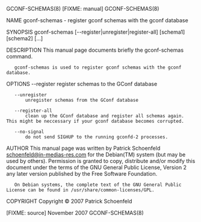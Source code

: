 GCONF-SCHEMAS(8)                                                                                                                                    [FIXME: manual]                                                                                                                                    GCONF-SCHEMAS(8)

NAME
       gconf-schemas - register gconf schemas with the gconf database

SYNOPSIS
       gconf-schemas [--register|unregister|register-all] [schema1] [schema2] [...]

DESCRIPTION
       This manual page documents briefly the gconf-schemas command.

       gconf-schemas is used to register gconf schemas with the gconf database.

OPTIONS
       --register
           register schemas to the GConf database

       --unregister
           unregister schemas from the GConf database

       --register-all
           clean up the GConf database and register all schemas again. This might be neccessary if your gconf database becomes corrupted.

       --no-signal
           do not send SIGHUP to the running gconfd-2 processes.

AUTHOR
       This manual page was written by Patrick Schoenfeld <schoenfeld@in-medias-res.com> for the Debian(TM) system (but may be used by others). Permission is granted to copy, distribute and/or modify this document under the terms of the GNU General Public License, Version 2 any later version published by the
       Free Software Foundation.

       On Debian systems, the complete text of the GNU General Public License can be found in /usr/share/common-licenses/GPL.

COPYRIGHT
       Copyright © 2007 Patrick Schoenfeld

[FIXME: source]                                                                                                                                      November 2007                                                                                                                                     GCONF-SCHEMAS(8)
